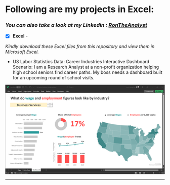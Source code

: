 # Following are my projects in Excel: <br />
### *You can also take a look at my Linkedin : [RonTheAnalyst](https://www.linkedin.com/in/ronfam/)* <br />

- [x] **Excel** - 

*Kindly download these Excel files from this repository and view them in Microsoft Excel.*

- US Labor Statistics Data: Career Industries Interactive Dashboard <br />
Scenario: I am a Research Analyst at a non-profit organization helping high school seniors find career paths. My boss needs a dashboard built for an upcoming round of school visits. <br />

![Dashboard](Visuals/Careers_Dashboard.png)


--------------------------------------------------------------------------------------------------------------------------------------------------------------------------------
